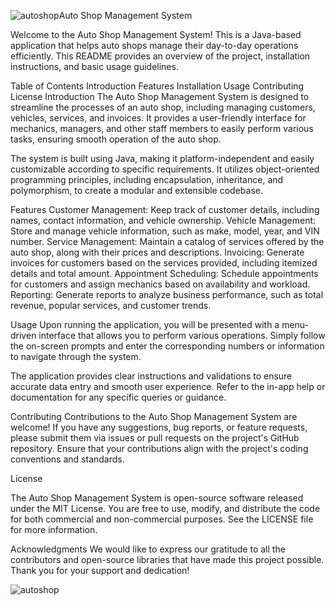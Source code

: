 ![autoshop](https://github.com/mihailvasilev77/AutoShop/assets/124471009/433c197e-5b8c-4275-ad8e-8dcd456a2292)Auto Shop Management System 

Welcome to the Auto Shop Management System! This is a Java-based application that helps auto shops manage their day-to-day operations efficiently. This README provides an overview of the project, installation instructions, and basic usage guidelines.

Table of Contents
Introduction
Features
Installation
Usage
Contributing
License
Introduction
The Auto Shop Management System is designed to streamline the processes of an auto shop, including managing customers, vehicles, services, and invoices. It provides a user-friendly interface for mechanics, managers, and other staff members to easily perform various tasks, ensuring smooth operation of the auto shop.

The system is built using Java, making it platform-independent and easily customizable according to specific requirements. It utilizes object-oriented programming principles, including encapsulation, inheritance, and polymorphism, to create a modular and extensible codebase.

Features
Customer Management: Keep track of customer details, including names, contact information, and vehicle ownership.
Vehicle Management: Store and manage vehicle information, such as make, model, year, and VIN number.
Service Management: Maintain a catalog of services offered by the auto shop, along with their prices and descriptions.
Invoicing: Generate invoices for customers based on the services provided, including itemized details and total amount.
Appointment Scheduling: Schedule appointments for customers and assign mechanics based on availability and workload.
Reporting: Generate reports to analyze business performance, such as total revenue, popular services, and customer trends.

Usage
Upon running the application, you will be presented with a menu-driven interface that allows you to perform various operations. Simply follow the on-screen prompts and enter the corresponding numbers or information to navigate through the system.

The application provides clear instructions and validations to ensure accurate data entry and smooth user experience. Refer to the in-app help or documentation for any specific queries or guidance.

Contributing
Contributions to the Auto Shop Management System are welcome! If you have any suggestions, bug reports, or feature requests, please submit them via issues or pull requests on the project's GitHub repository. Ensure that your contributions align with the project's coding conventions and standards.

License

The Auto Shop Management System is open-source software released under the MIT License. You are free to use, modify, and distribute the code for both commercial and non-commercial purposes. See the LICENSE file for more information.

Acknowledgments
We would like to express our gratitude to all the contributors and open-source libraries that have made this project possible. Thank you for your support and dedication!

![autoshop](https://github.com/mihailvasilev77/AutoShop/assets/124471009/757de556-bfd9-469f-a717-fa300f0f4a1c)
